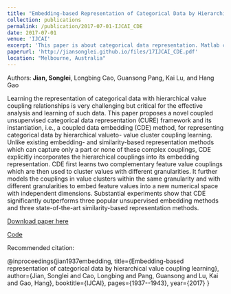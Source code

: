 ```yaml
---
title: "Embedding-based Representation of Categorical Data by Hierarchical Value Coupling Learning"
collection: publications
permalink: /publication/2017-07-01-IJCAI_CDE
date: 2017-07-01
venue: 'IJCAI'
excerpt: 'This paper is about categorical data representation. Matlab code is available.'
paperurl: 'http://jiansonglei.github.io/files/17IJCAI_CDE.pdf'
location: "Melbourne, Australia"
---
```

Authors: **Jian, Songlei**, Longbing Cao, Guansong Pang, Kai Lu, and Hang Gao

Learning the representation of categorical data with
hierarchical value coupling relationships is very
challenging but critical for the effective analysis
and learning of such data. This paper proposes a
novel coupled unsupervised categorical data representation
(CURE) framework and its instantiation,
i.e., a coupled data embedding (CDE) method, for
representing categorical data by hierarchical valueto-
value cluster coupling learning. Unlike existing
embedding- and similarity-based representation
methods which can capture only a part or none of
these complex couplings, CDE explicitly incorporates
the hierarchical couplings into its embedding
representation. CDE first learns two complementary
feature value couplings which are then used to
cluster values with different granularities. It further
models the couplings in value clusters within
the same granularity and with different granularities
to embed feature values into a new numerical
space with independent dimensions. Substantial
experiments show that CDE significantly outperforms
three popular unsupervised embedding methods
and three state-of-the-art similarity-based representation
methods.

[Download paper here](http://jiansonglei.github.io/files/17IJCAI_CDE.pdf)

[Code](https://github.com/jiansonglei/CDE)

Recommended citation: 

@inproceedings{jian1937embedding,
  title={Embedding-based representation of categorical data by hierarchical value coupling learning},
  author={Jian, Songlei and Cao, Longbing and Pang, Guansong and Lu, Kai and Gao, Hang},
  booktitle={IJCAI},
  pages={1937--1943},
  year={2017}
}
